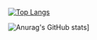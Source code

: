 [![Top Langs](https://github-readme-stats.vercel.app/api/top-langs/?username=Sammy231004&layout=compact&theme=panda)](https://github.com/anuraghazra/github-readme-stats)

![Anurag's GitHub stats](https://github-readme-stats.vercel.app/api?username=Sammy231004&show_icons=true&theme=panda)]
